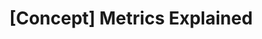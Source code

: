 ---
title: "[Concept] Metrics Explained"
description:  "Metrics explained"
sidebar_label: "[Concept] Metrics Explained"
sidebar_position: 13
---